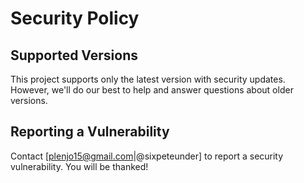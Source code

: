 # Security Policy

## Supported Versions

This project supports only the latest version with security updates. However, we'll do our best to help and answer questions about older versions.

## Reporting a Vulnerability

Contact [plenjo15@gmail.com|@sixpeteunder] to report a security vulnerability. You will be thanked!
